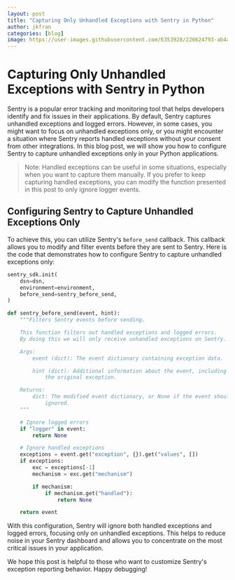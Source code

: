 ```yaml
---
layout: post
title: "Capturing Only Unhandled Exceptions with Sentry in Python"
author: jkfran
categories: [blog]
image: https://user-images.githubusercontent.com/6353928/226624793-ab4a4fca-81b0-4b24-85a1-982594f9441e.png
---
```


# Capturing Only Unhandled Exceptions with Sentry in Python

Sentry is a popular error tracking and monitoring tool that helps developers identify and fix issues in their applications. By default, Sentry captures unhandled exceptions and logged errors. However, in some cases, you might want to focus on unhandled exceptions only, or you might encounter a situation where Sentry reports handled exceptions without your consent from other integrations. In this blog post, we will show you how to configure Sentry to capture unhandled exceptions only in your Python applications.

> Note: Handled exceptions can be useful in some situations, especially when you want to capture them manually. If you prefer to keep capturing handled exceptions, you can modify the function presented in this post to only ignore logger events.

## Configuring Sentry to Capture Unhandled Exceptions Only

To achieve this, you can utilize Sentry's `before_send` callback. This callback allows you to modify and filter events before they are sent to Sentry. Here is the code that demonstrates how to configure Sentry to capture unhandled exceptions only:

```python
sentry_sdk.init(
    dsn=dsn,
    environment=environment,
    before_send=sentry_before_send,
)

def sentry_before_send(event, hint):
    """Filters Sentry events before sending.

    This function filters out handled exceptions and logged errors.
    By doing this we will only receive unhandled exceptions on Sentry.

    Args:
        event (dict): The event dictionary containing exception data.

        hint (dict): Additional information about the event, including
            the original exception.

    Returns:
        dict: The modified event dictionary, or None if the event should be
            ignored.
    """

    # Ignore logged errors
    if "logger" in event:
        return None

    # Ignore handled exceptions
    exceptions = event.get("exception", {}).get("values", [])
    if exceptions:
        exc = exceptions[-1]
        mechanism = exc.get("mechanism")

        if mechanism:
            if mechanism.get("handled"):
                return None

    return event
```

With this configuration, Sentry will ignore both handled exceptions and logged errors, focusing only on unhandled exceptions. This helps to reduce noise in your Sentry dashboard and allows you to concentrate on the most critical issues in your application.

We hope this post is helpful to those who want to customize Sentry's exception reporting behavior. Happy debugging!

